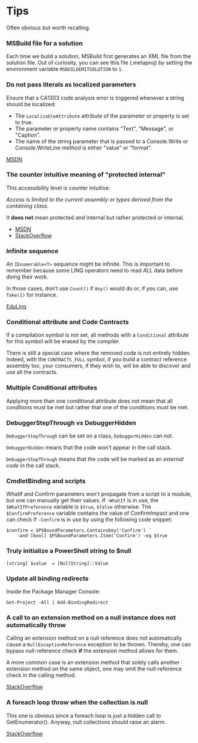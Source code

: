 Tips
====

Often obvious but worth recalling.

### MSBuild file for a solution ###

Each time we build a solution, MSBuild first generates an XML file
from the solution file. Out of curiosity, you can see this file (.metaproj)
by setting the environment variable `MSBUILDEMITSOLUTION` to `1`.

### Do not pass literals as localized parameters ###

Ensure that a CA1303 code analysis error is triggered whenever a string should be localized:
- The `LocalizableAttribute` attribute of the parameter or property is set to true.
- The parameter or property name contains "Text", "Message", or "Caption".
- The name of the string parameter that is passed to a Console.Write or Console.WriteLine method is either "value" or "format".

[MSDN](https://msdn.microsoft.com/en-us/library/ms182187.aspx)

### The counter intuitive meaning of "protected internal" ###

This accessibility level is counter intuitive:

_Access is limited to the current assembly or types derived from the containing class._

It **does not** mean protected _and_ internal but rather protected _or_ internal.

- [MSDN](https://msdn.microsoft.com/library/ba0a1yw2.aspx)
- [StackOverflow](http://stackoverflow.com/questions/585859/what-is-the-difference-between-protected-and-protected-internal)

### Infinite sequence ###

An `IEnumerable<T>` sequence might be infinite. This is important to remember because
some LINQ operators need to read _ALL_ data before doing their work.

In those cases, don't use `Count()` if `Any()` would do or, if you can, use `Take(1)` for instance.

[EduLinq](http://codeblog.jonskeet.uk/category/edulinq/)

### Conditional attribute and Code Contracts ###

If a compilation symbol is not set, all methods with a `Conditional` attribute for
this symbol will be erased by the compiler.

There is still a special case where the removed code is not entirely hidden.
Indeed, with the `CONTRACTS_FULL` symbol, if you build a contract
reference assembly too, your consumers, if they wish to, will be able
to discover and use all the contracts.

### Multiple Conditional attributes ###

Applying more than one conditional attribute does not mean that all conditions
must be met but rather that one of the conditions must be met.

### DebuggerStepThrough vs DebuggerHidden ###

`DebuggerStepThrough` can be set on a class, `DebuggerHidden` can not.

`DebuggerHidden` means that the code won't appear in the call stack.

`DebuggerStepThrough` means that the code will be marked as an _external code_ in the call stack.

### CmdletBinding and scripts ###

WhatIf and Confirm parameters won't propagate from a script to a module,
but one can manually get their values.
If `-WhatIf` is in use, the `$WhatIfPreference` variable is `$true`, `$false` otherwise.
The `$ConfirmPreference` variable contains the value of ConfirmImpact and
one can check if `-Confirm` is in use by using the following code snippet:
```posh
$confirm = $PSBoundParameters.ContainsKey('Confirm') `
    -and [bool] $PSBoundParameters.Item('Confirm') -eq $true
```

### Truly initialize a PowerShell string to $null ###

```posh
[string] $value  = [NullString]::Value
```

### Update all binding redirects

Inside the Package Manager Console:
```posh
Get-Project -All | Add-BindingRedirect
```

### A call to an extension method on a null instance does not automatically throw

Calling an extension method on a null reference does not automatically cause a
`NullExceptionReference` exception to be thrown. Thereby, one can bypass
null-reference check **if** the extension method allows for them.

A more common case is an extension method that solely calls another extension
method on the same object, one may omit the null-reference check in the calling
method.

[StackOverflow](http://stackoverflow.com/questions/847209/in-c-what-happens-when-you-call-an-extension-method-on-a-null-object)

### A foreach loop throw when the collection is null

This one is obvious since a foreach loop is just a hidden call to GetEnumerator().
Anyway, null collections should raise an alarm.

[StackOverflow](http://stackoverflow.com/questions/11734380/check-for-null-in-foreach-loop)
